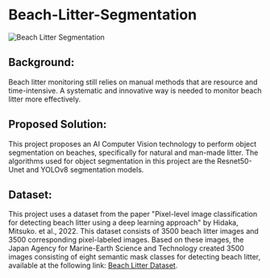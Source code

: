 # Beach-Litter-Segmentation
![Beach Litter Segmentation](https://github.com/user-attachments/assets/23d4b47a-964a-4474-bae4-9f8035b17227)

## Background:
Beach litter monitoring still relies on manual methods that are resource and time-intensive. A systematic and innovative way is needed to monitor beach litter more effectively.

## Proposed Solution:
This project proposes an AI Computer Vision technology to perform object segmentation on beaches, specifically for natural and man-made litter. The algorithms used for object segmentation in this project are the Resnet50-Unet and YOLOv8 segmentation models.

## Dataset:
This project uses a dataset from the paper "Pixel-level image classification for detecting beach litter using a deep learning approach" by Hidaka, Mitsuko. et al., 2022. This dataset consists of 3500 beach litter images and 3500 corresponding pixel-labeled images. Based on these images, the Japan Agency for Marine-Earth Science and Technology created 3500 images consisting of eight semantic mask classes for detecting beach litter, available at the following link: [Beach Litter Dataset](https://www.seanoe.org/data/00743/85472/).
